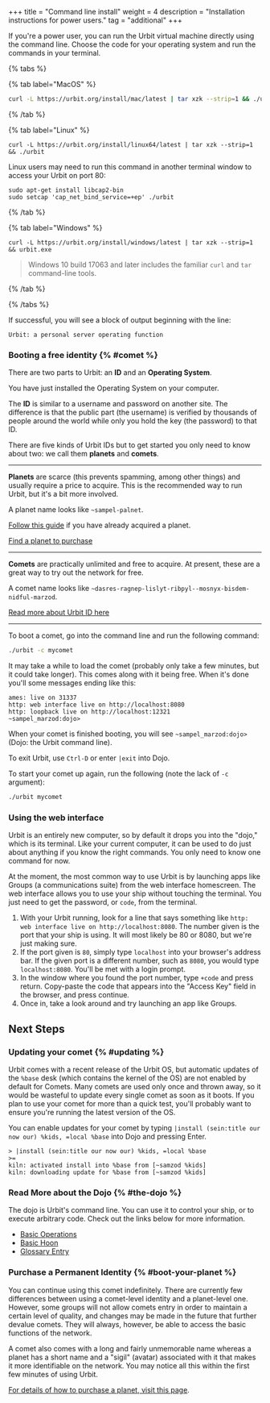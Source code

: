 +++
title = "Command line install"
weight = 4
description = "Installation instructions for power users."
tag = "additional"
+++

If you're a power user, you can run the Urbit virtual machine directly using the command line. Choose the code for your operating system and run the commands in your terminal.

{% tabs %}

{% tab label="MacOS" %}

```bash
curl -L https://urbit.org/install/mac/latest | tar xzk --strip=1 && ./urbit
```

{% /tab %}

{% tab label="Linux" %}

```shell
curl -L https://urbit.org/install/linux64/latest | tar xzk --strip=1 && ./urbit
```

Linux users may need to run this command in another terminal window to access your Urbit on port 80:

```shell
sudo apt-get install libcap2-bin
sudo setcap 'cap_net_bind_service=+ep' ./urbit
```

{% /tab %}

{% tab label="Windows" %}

```winbatch
curl -L https://urbit.org/install/windows/latest | tar xzk --strip=1 && urbit.exe
```

> Windows 10 build 17063 and later includes the familiar `curl` and `tar` command-line tools.

{% /tab %}

{% /tabs %}

If successful, you will see a block of output beginning with the line:

```
Urbit: a personal server operating function
```

### Booting a free identity {% #comet %}

There are two parts to Urbit: an **ID** and an **Operating System**.

You have just installed the Operating System on your computer.

The **ID** is similar to a username and password on another site. The difference is that the public part (the username) is verified by thousands of people around the world while only you hold the key (the password) to that ID.

There are five kinds of Urbit IDs but to get started you only need to know about two: we call them **planets** and **comets**.

---

**Planets** are scarce (this prevents spamming, among other things) and usually require a price to acquire. This is the recommended way to run Urbit, but it's a bit more involved.

A planet name looks like `~sampel-palnet`.

[Follow this guide](/getting-started/) if you have already acquired a planet.

[Find a planet to purchase](/getting-started/get-planet)

---

**Comets** are practically unlimited and free to acquire. At present, these are a great way to try out the network for free.

A comet name looks like `~dasres-ragnep-lislyt-ribpyl--mosnyx-bisdem-nidful-marzod`.

[Read more about Urbit ID here](/understanding-urbit/urbit-id)

---

To boot a comet, go into the command line and run the following command:

```sh
./urbit -c mycomet
```

It may take a while to load the comet (probably only take a few minutes, but it could take longer). This comes along with it being free. When it's done you'll some messages ending like this:

```
ames: live on 31337
http: web interface live on http://localhost:8080
http: loopback live on http://localhost:12321
~sampel_marzod:dojo>
```

When your comet is finished booting, you will see `~sampel_marzod:dojo>` (Dojo: the Urbit command line).

To exit Urbit, use `Ctrl-D` or enter `|exit` into Dojo.

To start your comet up again, run the following (note the lack of `-c` argument):

```sh
./urbit mycomet
```

### Using the web interface

Urbit is an entirely new computer, so by default it drops you into the "dojo," which is its terminal. Like your current computer, it can be used to do just about anything if you know the right commands. You only need to know one command for now.

At the moment, the most common way to use Urbit is by launching apps like Groups (a communications suite) from the web interface homescreen. The web interface allows you to use your ship without touching the terminal. You just need to get the password, or `code`, from the terminal.

1. With your Urbit running, look for a line that says something like `http: web interface live on http://localhost:8080`. The number given is the port that your ship is using. It will most likely be 80 or 8080, but we're just making sure.
2. If the port given is `80`, simply type `localhost` into your browser's address bar. If the given port is a different number, such as `8080`, you would type `localhost:8080`. You'll be met with a login prompt.
3. In the window where you found the port number, type `+code` and press return. Copy-paste the code that appears into the "Access Key" field in the browser, and press continue.
4. Once in, take a look around and try launching an app like Groups.

## Next Steps

### Updating your comet {% #updating %}

Urbit comes with a recent release of the Urbit OS, but automatic updates of the `%base` desk (which contains the kernel of the OS) are not enabled by default for Comets. Many comets are used only once and thrown away, so it would be wasteful to update every single comet as soon as it boots. If you plan to use your comet for more than a quick test, you'll probably want to ensure you're running the latest version of the OS.

You can enable updates for your comet by typing `|install (sein:title our now our) %kids, =local %base` into Dojo and pressing Enter.

```
> |install (sein:title our now our) %kids, =local %base
>=
kiln: activated install into %base from [~samzod %kids]
kiln: downloading update for %base from [~samzod %kids]
```

### Read More about the Dojo {% #the-dojo %}

The dojo is Urbit's command line. You can use it to control your ship, or to execute arbitrary code. Check out the links below for more information.

- [Basic Operations](/using/os/getting-started)
- [Basic Hoon](/docs/tutorials/hoon/hoon-school/setup)
- [Glossary Entry](/docs/glossary/dojo)

### Purchase a Permanent Identity {% #boot-your-planet %}

You can continue using this comet indefinitely. There are currently few differences between using a comet-level identity and a planet-level one. However, some groups will not allow comets entry in order to maintain a certain level of quality, and changes may be made in the future that further devalue comets. They will always, however, be able to access the basic functions of the network.

A comet also comes with a long and fairly unmemorable name whereas a planet has a short name and a "sigil" (avatar) associated with it that makes it more identifiable on the network. You may notice all this within the first few minutes of using Urbit.

[For details of how to purchase a planet, visit this page](/getting-started/get-planet).
